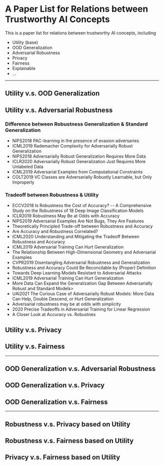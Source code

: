 # A Paper List for Relations between Trustworthy AI Concepts

This is a paper list for relations between trustworthy AI concepts, including
- Utility (base)
- OOD Generalization
- Adversarial Robustness
- Privacy
- Fairness
- Explainable
- ...

---

## Utility v.s. OOD Generalization

## Utility v.s. Adversarial Robustness

### Difference between Robustness Generalization & Standard Generalization
- NIPS2018 PAC-learning in the presence of evasion adversaries
- ICML2019 Rademacher Complexity for Adversarially Robust Generalization
- NIPS2018 Adversarially Robust Generalization Requires More Data
- ICLR2020 Adversarially Robust Generalization Just Requires More Unlabeled Data
- ICML2019 Adversarial Examples from Computational Constraints
- COLT2019 VC Classes are Adversarially Robustly Learnable, but Only Improperly

### Tradeoff between Robustness & Utility
- ECCV2018 Is Robustness the Cost of Accuracy? -- A Comprehensive Study on the Robustness of 18 Deep Image Classification Models
- ICLR2019 Robustness May Be at Odds with Accuracy
- NIPS2019 Adversarial Examples Are Not Bugs, They Are Features
- Theoretically Principled Trade-off between Robustness and Accuracy
- Are Accuracy and Robustness Correlated?
- ICML2020 Understanding and Mitigating the Tradeoff Between Robustness and Accuracy
- ICML2019 Adversarial Training Can Hurt Generalization
- The Relationship Between High-Dimensional Geometry and Adversarial Examples
- CVPR2019 Disentangling Adversarial Robustness and Generalization
- Robustness and Accuracy Could Be Reconcilable by (Proper) Definition
- Towards Deep Learning Models Resistant to Adversarial Attacks
- ICML2019 Adversarial Training Can Hurt Generalization
- More Data Can Expand the Generalization Gap Between Adversarially Robust and Standard Models>
- UAI2021 The Curious Case of Adversarially Robust Models: More Data Can Help, Double Descend, or Hurt Generalization
- Adversarial robustness may be at odds with simplicity
- 2020 Precise Tradeoffs in Adversarial Training for Linear Regression
- A Closer Look at Accuracy vs. Robustnes


## Utility v.s. Privacy

## Utility v.s. Fairness

---
## OOD Generalization v.s. Adversarial Robustness

## OOD Generalization v.s. Privacy

## OOD Generalization v.s. Fairness

---

## Robustness v.s. Privacy based on Utility

## Robustness v.s. Fairness based on Utility

## Privacy v.s. Fairness based on Utility





